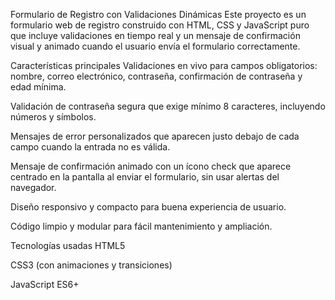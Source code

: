 Formulario de Registro con Validaciones Dinámicas
Este proyecto es un formulario web de registro construido con HTML, CSS y JavaScript puro que incluye validaciones en tiempo real y un mensaje de confirmación visual y animado cuando el usuario envía el formulario correctamente.

Características principales
Validaciones en vivo para campos obligatorios: nombre, correo electrónico, contraseña, confirmación de contraseña y edad mínima.

Validación de contraseña segura que exige mínimo 8 caracteres, incluyendo números y símbolos.

Mensajes de error personalizados que aparecen justo debajo de cada campo cuando la entrada no es válida.

Mensaje de confirmación animado con un ícono check que aparece centrado en la pantalla al enviar el formulario, sin usar alertas del navegador.

Diseño responsivo y compacto para buena experiencia de usuario.

Código limpio y modular para fácil mantenimiento y ampliación.

Tecnologías usadas
HTML5

CSS3 (con animaciones y transiciones)

JavaScript ES6+
